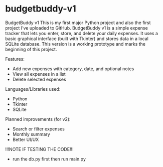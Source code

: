 # budgetbuddy-v1
BudgetBuddy v1
This is my first major Python project and also the first project I’ve uploaded to GitHub.
BudgetBuddy v1 is a simple expense tracker that lets you enter, store, and delete your daily expenses. It uses a basic graphical interface (built with Tkinter) and stores data in a local SQLite database.
This version is a working prototype and marks the beginning of this project.

Features:
- Add new expenses with category, date, and optional notes
- View all expenses in a list
- Delete selected expenses

Languages/Libraries used:
- Python
- Tkinter
- SQLite

Planned improvements (for v2):
- Search or filter expenses
- Monthly summary
- Better UI/UX

!!!NOTE IF TESTING THE CODE!!!
- run the db.py first then run main.py
